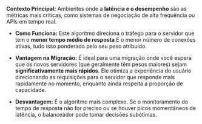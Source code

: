 **Contexto Principal:** Ambientes onde a **latência e o desempenho** são as métricas mais críticas, como sistemas de negociação de alta frequência ou APIs em tempo real.

- **Como Funciona:** Este algoritmo direciona o tráfego para o servidor que tem o **menor tempo médio de resposta** E o menor número de conexões ativas, tudo isso ponderado pelo seu peso atribuído.
    
- **Vantagem na Migração:** É ideal para uma migração onde você espera que os novos servidores (que geralmente têm pesos maiores) sejam **significativamente mais rápidos**. Ele otimiza a experiência do usuário direcionando as requisições para o servidor que responde mais rapidamente no momento, enquanto ainda respeita a proporção de capacidade.
    
- **Desvantagem:** É o algoritmo mais complexo. Se o monitoramento do tempo de resposta não for preciso ou se houver picos momentâneos de latência, o balanceador pode tomar decisões subótimas.